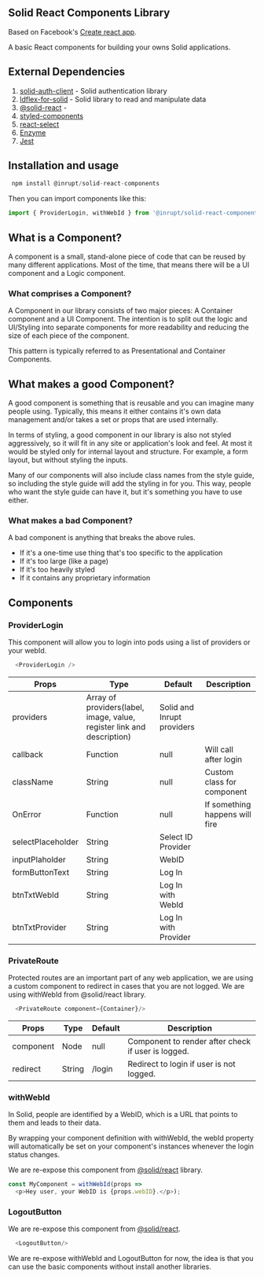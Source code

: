 ## Solid React Components Library


Based on Facebook's <a href="https://github.com/facebookincubator/create-react-app" target="_blank">Create react app</a>.

A basic React components for building your owns Solid applications.

 ## External Dependencies

 1. [solid-auth-client](https://github.com/solid/solid-auth-client) - Solid authentication library
 2. [ldflex-for-solid](https://github.com/solid/query-ldflex) - Solid library to read and manipulate data
 3. [@solid-react](https://github.com/solid/react-components) - 
 4. [styled-components](https://github.com/styled-components/styled-components)
 5. [react-select](https://github.com/JedWatson/react-select)
 6. [Enzyme](https://github.com/airbnb/enzyme)
 7. [Jest](https://github.com/facebook/jest)


## Installation and usage

```javascript
 npm install @inrupt/solid-react-components
```

Then you can import components like this:

```javascript
import { ProviderLogin, withWebId } from '@inrupt/solid-react-components'
```

## What is a Component?
A component is a small, stand-alone piece of code that can be reused by many different applications. Most of the time, that means there will be a UI component and a Logic component.

### What comprises a Component?
A Component in our library consists of two major pieces: A Container component and a UI Component. The intention is to split out the logic and UI/Styling into separate components for more readability and reducing the size of each piece of the component.

This pattern is typically referred to as Presentational and Container Components.

## What makes a good Component?
A good component is something that is reusable and you can imagine many people using. Typically, this means it either contains it's own data management and/or takes a set or props that are used internally. 

In terms of styling, a good component in our library is also not styled aggressively, so it will fit in any site or application's look and feel. At most it would be styled only for internal layout and structure. For example, a form layout, but without styling the inputs.

Many of our components will also include class names from the style guide, so including the style guide will add the styling in for you. This way, people who want the style guide can have it, but it's something you have to use either.

### What makes a bad Component?
A bad component is anything that breaks the above rules. 
* If it's a one-time use thing that's too specific to the application
* If it's too large (like a page)
* If it's too heavily styled
* If it contains any proprietary information

## Components

### ProviderLogin

This component will allow you to login into pods using a list of providers or your webId.

```javascript
  <ProviderLogin />
```

Props  | Type | Default | Description
------------- | ------------- | ------------- | -------------
providers  | Array of providers(label, image, value, register link and description) | Solid and Inrupt providers
callback  | Function | null | Will call after login
className  |  String | null | Custom class for component
OnError  | Function  | null | If something happens will fire
selectPlaceholder  | String  | Select ID Provider  |  
inputPlaholder  | String  |  WebID |  
formButtonText  |  String | Log In  |  
btnTxtWebId  |  String | Log In with WebId  |  
btnTxtProvider  |  String | Log In with Provider  |  

### PrivateRoute

Protected routes are an important part of any web application, we are using a custom component to redirect in cases that you are not logged. We are using withWebId from @solid/react library.

```javascript
  <PrivateRoute component={Container}/>
```

Props  | Type | Default | Description
------------- | ------------- | ------------- | -------------
component  | Node  |  null |  Component to render after check if user is logged.
redirect  | String  | /login  | Redirect to login if user is not logged.

### withWebId

In Solid, people are identified by a WebID, which is a URL that points to them and leads to their data.

By wrapping your component definition with withWebId, the webId property will automatically be set on your component's instances whenever the login status changes.

We are re-expose this component from [@solid/react](https://github.com/solid/react-components) library.

```javascript
const MyComponent = withWebId(props =>
  <p>Hey user, your WebID is {props.webID}.</p>);
```

### LogoutButton

We are re-expose this component from [@solid/react](https://github.com/solid/react-components).

```javascript
  <LogoutButton/>
```

We are re-expose withWebId and LogoutButton for now, the idea is that you can use the basic components without install another libraries.
